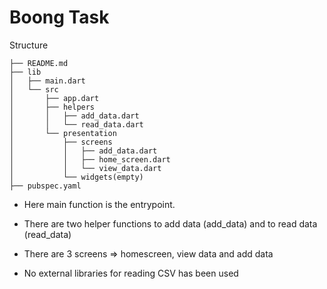 # Boong Task

Structure

```
├── README.md
├── lib
│   ├── main.dart
│   └── src 
│       ├── app.dart
│       ├── helpers
│       │   ├── add_data.dart
│       │   └── read_data.dart
│       └── presentation
│           ├── screens
│           │   ├── add_data.dart
│           │   ├── home_screen.dart
│           │   └── view_data.dart
│           └── widgets(empty)
├── pubspec.yaml
```

* Here main function is the entrypoint.

* There are two helper functions to add data (add_data) and to read data (read_data)

* There are 3 screens => homescreen, view data and add data

* No external libraries for reading CSV has been used

